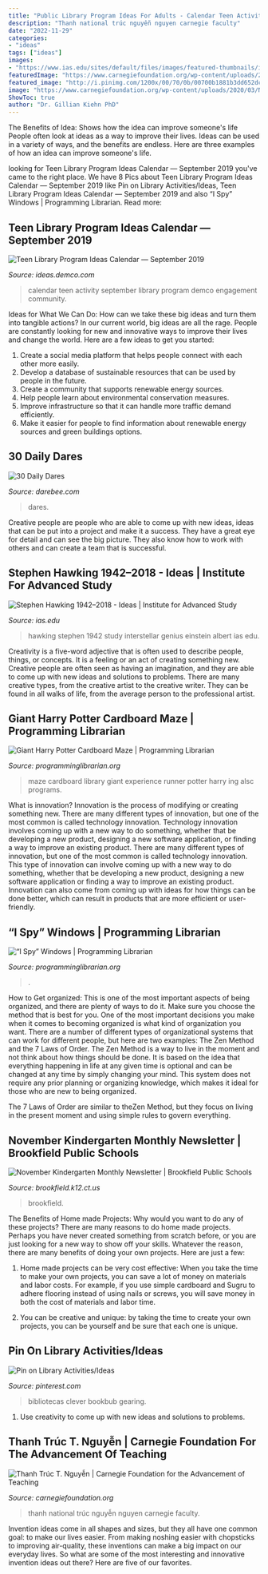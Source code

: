 ```yaml
---
title: "Public Library Program Ideas For Adults - Calendar Teen Activity September Library Program Demco Engagement Community"
description: "Thanh national trúc nguyễn nguyen carnegie faculty"
date: "2022-11-29"
categories:
- "ideas"
tags: ["ideas"]
images:
- "https://www.ias.edu/sites/default/files/images/featured-thumbnails/ideas/hawking2.png"
featuredImage: "https://www.carnegiefoundation.org/wp-content/uploads/2020/03/Nguyen_ThanhTruc.jpg"
featured_image: "http://i.pinimg.com/1200x/00/70/0b/00700b1881b3dd652dc48dd59af5ac38.jpg"
image: "https://www.carnegiefoundation.org/wp-content/uploads/2020/03/Nguyen_ThanhTruc.jpg"
ShowToc: true
author: "Dr. Gillian Kiehn PhD"
---
```



The Benefits of Idea: Shows how the idea can improve someone's life
People often look at ideas as a way to improve their lives. Ideas can be used in a variety of ways, and the benefits are endless. Here are three examples of how an idea can improve someone's life.

	

		
looking for Teen Library Program Ideas Calendar — September 2019 you've came to the right place. We have 8 Pics about Teen Library Program Ideas Calendar — September 2019 like Pin on Library Activities/Ideas, Teen Library Program Ideas Calendar — September 2019 and also “I Spy” Windows | Programming Librarian. Read more:
		
    
## Teen Library Program Ideas Calendar — September 2019

<img loading=lazy src="https://ideas.demco.com/wp-content/uploads/2019/06/Teen_Activity_Calendar_Sept19.jpg" onerror="this.onerror=null;this.src='https://tse1.mm.bing.net/th?id=OIP.h5kqRAh6_xTUIeotCQevxQHaEz&amp;pid=15.1';" alt="Teen Library Program Ideas Calendar — September 2019">

_Source: ideas.demco.com_

>calendar teen activity september library program demco engagement community. 

	

Ideas for What We Can Do: How can we take these big ideas and turn them into tangible actions?
In our current world, big ideas are all the rage. People are constantly looking for new and innovative ways to improve their lives and change the world. Here are a few ideas to get you started: 
1. Create a social media platform that helps people connect with each other more easily. 
2. Develop a database of sustainable resources that can be used by people in the future. 
3. Create a community that supports renewable energy sources. 
4. Help people learn about environmental conservation measures. 
5. Improve infrastructure so that it can handle more traffic demand efficiently. 
6. Make it easier for people to find information about renewable energy sources and green buildings options.

    
## 30 Daily Dares

<img loading=lazy src="https://darebee.com/images/challenges/30-dares-challenge.jpg" onerror="this.onerror=null;this.src='https://tse1.mm.bing.net/th?id=OIP.a59l9RMDESEmev3EZyXz0QHaKe&amp;pid=15.1';" alt="30 Daily Dares">

_Source: darebee.com_

>dares. 

	

Creative people are people who are able to come up with new ideas, ideas that can be put into a project and make it a success. They have a great eye for detail and can see the big picture. They also know how to work with others and can create a team that is successful.

    
## Stephen Hawking 1942–2018 - Ideas | Institute For Advanced Study

<img loading=lazy src="https://www.ias.edu/sites/default/files/images/featured-thumbnails/ideas/hawking2.png" onerror="this.onerror=null;this.src='https://tse2.mm.bing.net/th?id=OIP.ulgEph9pxI0vLzht6y0mYgHaE7&amp;pid=15.1';" alt="Stephen Hawking 1942–2018 - Ideas | Institute for Advanced Study">

_Source: ias.edu_

>hawking stephen 1942 study interstellar genius einstein albert ias edu. 

	

Creativity is a five-word adjective that is often used to describe people, things, or concepts. It is a feeling or an act of creating something new. Creative people are often seen as having an imagination, and they are able to come up with new ideas and solutions to problems. There are many creative types, from the creative artist to the creative writer. They can be found in all walks of life, from the average person to the professional artist.

    
## Giant Harry Potter Cardboard Maze | Programming Librarian

<img loading=lazy src="http://programminglibrarian.org/sites/default/files/maze-runner.jpg" onerror="this.onerror=null;this.src='https://tse4.mm.bing.net/th?id=OIP.Qksc8SNCdBqP5zprq1iqhAHaEK&amp;pid=15.1';" alt="Giant Harry Potter Cardboard Maze | Programming Librarian">

_Source: programminglibrarian.org_

>maze cardboard library giant experience runner potter harry ing alsc programs. 

	

What is innovation?
Innovation is the process of modifying or creating something new. There are many different types of innovation, but one of the most common is called technology innovation. Technology innovation involves coming up with a new way to do something, whether that be developing a new product, designing a new software application, or finding a way to improve an existing product.
There are many different types of innovation, but one of the most common is called technology innovation. This type of innovation can involve coming up with a new way to do something, whether that be developing a new product, designing a new software application or finding a way to improve an existing product. Innovation can also come from coming up with ideas for how things can be done better, which can result in products that are more efficient or user-friendly.

    
## “I Spy” Windows | Programming Librarian

<img loading=lazy src="https://programminglibrarian.org/sites/default/files/i_spy_windows_.jpg" onerror="this.onerror=null;this.src='https://tse2.mm.bing.net/th?id=OIP.w4Hnnxo6dRWU2aTBp8j9CQHaEX&amp;pid=15.1';" alt="“I Spy” Windows | Programming Librarian">

_Source: programminglibrarian.org_

>. 

	

How to Get organized: This is one of the most important aspects of being organized, and there are plenty of ways to do it. Make sure you choose the method that is best for you.
One of the most important decisions you make when it comes to becoming organized is what kind of organization you want. There are a number of different types of organizational systems that can work for different people, but here are two examples: The Zen Method and the 7 Laws of Order.
The Zen Method is a way to live in the moment and not think about how things should be done. It is based on the idea that everything happening in life at any given time is optional and can be changed at any time by simply changing your mind. This system does not require any prior planning or organizing knowledge, which makes it ideal for those who are new to being organized.

The 7 Laws of Order are similar to theZen Method, but they focus on living in the present moment and using simple rules to govern everything.

    
## November Kindergarten Monthly Newsletter | Brookfield Public Schools

<img loading=lazy src="https://www.brookfield.k12.ct.us/sites/g/files/vyhlif4196/f/imce/u304/kindergarten_newsletter_november_0.jpg" onerror="this.onerror=null;this.src='https://tse2.mm.bing.net/th?id=OIP.vqekO8-9wqkkOxfMdpj95gHaKd&amp;pid=15.1';" alt="November Kindergarten Monthly Newsletter | Brookfield Public Schools">

_Source: brookfield.k12.ct.us_

>brookfield. 

	

The Benefits of Home made Projects: Why would you want to do any of these projects?
There are many reasons to do home made projects. Perhaps you have never created something from scratch before, or you are just looking for a new way to show off your skills. Whatever the reason, there are many benefits of doing your own projects. Here are just a few: 
1. Home made projects can be very cost effective: When you take the time to make your own projects, you can save a lot of money on materials and labor costs. For example, if you use simple cardboard and Sugru to adhere flooring instead of using nails or screws, you will save money in both the cost of materials and labor time. 

2. You can be creative and unique: by taking the time to create your own projects, you can be yourself and be sure that each one is unique.

    
## Pin On Library Activities/Ideas

<img loading=lazy src="http://i.pinimg.com/1200x/00/70/0b/00700b1881b3dd652dc48dd59af5ac38.jpg" onerror="this.onerror=null;this.src='https://tse3.mm.bing.net/th?id=OIP.uD_Eb2QjAM4mkGdV9g7m_AHaJ4&amp;pid=15.1';" alt="Pin on Library Activities/Ideas">

_Source: pinterest.com_

>bibliotecas clever bookbub gearing. 

	

1. Use creativity to come up with new ideas and solutions to problems.

    
## Thanh Trúc T. Nguyễn | Carnegie Foundation For The Advancement Of Teaching

<img loading=lazy src="https://www.carnegiefoundation.org/wp-content/uploads/2020/03/Nguyen_ThanhTruc.jpg" onerror="this.onerror=null;this.src='https://tse1.mm.bing.net/th?id=OIP.fUlOJqWEcGk9C14-3c5y5QHaJ4&amp;pid=15.1';" alt="Thanh Trúc T. Nguyễn | Carnegie Foundation for the Advancement of Teaching">

_Source: carnegiefoundation.org_

>thanh national trúc nguyễn nguyen carnegie faculty. 

	

Invention ideas come in all shapes and sizes, but they all have one common goal: to make our lives easier. From making noshing easier with chopsticks to improving air-quality, these inventions can make a big impact on our everyday lives. So what are some of the most interesting and innovative invention ideas out there? Here are five of our favorites.

